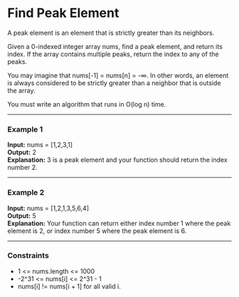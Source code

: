 # Find Peak Element

A peak element is an element that is strictly greater than its neighbors.

Given a 0-indexed integer array nums, find a peak element, and return its index. If the array contains multiple peaks, return the index to any of the peaks.

You may imagine that nums[-1] = nums[n] = -∞. In other words, an element is always considered to be strictly greater than a neighbor that is outside the array.

You must write an algorithm that runs in O(log n) time.

---

### Example 1

**Input:** nums = [1,2,3,1]  
**Output:** 2  
**Explanation:** 3 is a peak element and your function should return the index number 2.

---

### Example 2

**Input:** nums = [1,2,1,3,5,6,4]  
**Output:** 5  
**Explanation:** Your function can return either index number 1 where the peak element is 2, or index number 5 where the peak element is 6.

---

### Constraints

- 1 <= nums.length <= 1000  
- -2^31 <= nums[i] <= 2^31 - 1  
- nums[i] != nums[i + 1] for all valid i.
